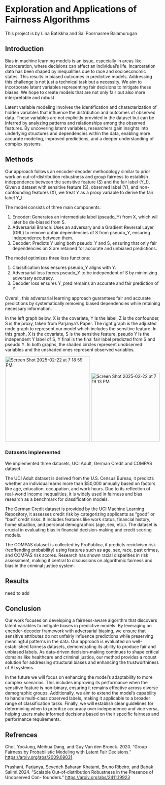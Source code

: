 # Exploration and Applications of Fairness Algorithms
This project is by Lina Batikkha and Sai Poornasree Balamurugan

## Introduction
Bias in machine learning models is an issue, especially in areas like incarceration, where decisions can affect an individual’s life. Incarceration data has been shaped by inequalities due to race and socioeconomic states. This results in biased outcomes in predictive models. Addressing this challenge is not just a technical task but a necessity. We aim to incorporate latent variables representing fair decisions to mitigate these biases. We hope to create models that are not only fair but also more interpretable and robust

Latent variable modeling involves the identification and characterization of hidden variables that influence the distribution and outcomes of observed data. These variables are not explicitly provided in the dataset but can be inferred by analyzing patterns and relationships among the observed features. By uncovering latent variables, researchers gain insights into underlying structures and dependencies within the data, enabling more accurate modeling, improved predictions, and a deeper understanding of complex systems.


## Methods
Our approach follows an encoder-decoder methodology similar to prior work on out-of-distribution robustness and group fairness to establish independence between the sensitive feature (S) and the fair label (Y_f). Given a dataset with sensitive feature (S), observed label (Y), and non-confounding features (X), we treat Y as a proxy variable to derive the fair label Y_f.

The model consists of three main components:
1. Encoder: Generates an intermediate label (pseudo_Y) from X, which will later be de-biased from S.
2. Adversarial Branch: Uses an adversary and a Gradient Reversal Layer (GRL) to remove unfair dependencies of S from pseudo_Y, ensuring independence between them.
3. Decoder: Predicts Y using both pseudo_Y and S, ensuring that only fair dependencies on S are retained for accurate and unbiased predictions.

The model optimizes three loss functions:
1. Classification loss ensures pseudo_Y aligns with Y.
2. Adversarial loss forces pseudo_Y to be independent of S by minimizing adversary accuracy.
3. Decoder loss ensures Y_pred remains an accurate and fair prediction of Y.

Overall, this adversarial learning approach guarantees fair and accurate predictions by systematically removing biased dependencies while retaining necessary information.

In the left graph below, X is the covariate, Y is the label, Z is the confounder, S is the proxy, taken from Parjanya’s Paper. The right graph is the adjusted node graph to represent our model which includes the sensitive feature. In this graph, X is the covariate, S is the sensitive feature, pseudo Y is the independent Y label of S, Y final is the final fair label predicted from S and pseudo Y. In both graphs, the shaded circles represent unobserved variables and the unshaded ones represent observed variables.

<img width="275" alt="Screen Shot 2025-02-22 at 7 18 59 PM" src="https://github.com/user-attachments/assets/344772f7-1470-4cfb-83a4-91b86c1e3eb2" />


<img width="222" alt="Screen Shot 2025-02-22 at 7 19 13 PM" src="https://github.com/user-attachments/assets/5affc066-56ab-447c-8252-90a3f2b3370e" />


### Datasets Implemented 
We implemented three datasets, UCI Adult, German Credit and COMPAS dataset. 

The UCI Adult dataset is derived from the U.S. Census Bureau, it predicts whether an individual earns more than $50,000 annually based on factors like age, education, occupation, and work hours. Due to its reflection of real-world income inequalities, it is widely used in fairness and bias research as a benchmark for classification models.

The German Credit dataset is provided by the UCI Machine Learning Repository, it assesses credit risk by categorizing applicants as “good” or “bad” credit risks. It includes features like work status, financial history, home situation, and personal demographics (age, sex, etc.). The dataset is crucial in evaluating bias in financial decision-making and credit scoring models.

The COMPAS dataset is collected by ProPublica, it predicts recidivism risk (reoffending probability) using features such as age, sex, race, past crimes, and COMPAS risk scores. Research has shown racial disparities in risk assessment, making it central to discussions on algorithmic fairness and bias in the criminal justice system.

## Results
need to add



## Conclusion
Our work focuses on developing a fairness-aware algorithm that discovers latent variables to mitigate biases in predictive models. By leveraging an encoder-decoder framework with adversarial biasing, we ensure that sensitive attributes do not unfairly influence predictions while preserving meaningful patterns in the data. Our approach is evaluated on well-established fairness datasets, demonstrating its ability to produce fair and unbiased labels. As data-driven decision-making continues to shape critical domains like healthcare and criminal justice, our method provides a robust solution for addressing structural biases and enhancing the trustworthiness of AI systems.

In the future we will focus on enhancing the model’s adaptability to more complex scenarios. This includes improving its performance when the sensitive feature is non-binary, ensuring it remains effective across diverse demographic groups. Additionally, we aim to extend the model’s capability to handle multi-class observed labels, making it applicable to a broader range of classification tasks. Finally, we will establish clear guidelines for determining when to prioritize accuracy over independence and vice versa, helping users make informed decisions based on their specific fairness and performance requirements.

## Refrences
Choi, YooJung, Meihua Dang, and Guy Van den Broeck. 2020. “Group Fairness by Probabilistic Modeling with Latent Fair Decisions.” https://arxiv.org/abs/2009.09031 

Prashant, Parjanya, Seyedeh Baharan Khatami, Bruno Ribeiro, and Babak Salimi.2024. “Scalable Out-of-distribution Robustness in the Presence of Unobserved Con-
founders.” https://arxiv.org/abs/2411.19923 







